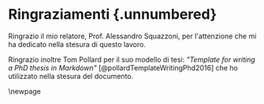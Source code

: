 # Ringraziamenti {.unnumbered}

<!-- This is for acknowledging all of the people who helped out -->

Ringrazio il mio relatore, Prof. Alessandro Squazzoni, per l'attenzione che mi ha dedicato nella stesura di questo lavoro.

Ringrazio inoltre Tom Pollard per il suo modello di tesi: _"Template for writing a PhD thesis in Markdown"_ [@pollardTemplateWritingPhd2016] che ho utilizzato nella stesura del documento.

<!-- Use the \newpage command to force a new page -->

\newpage



